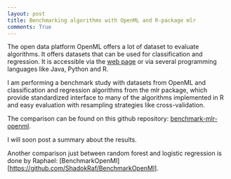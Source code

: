 ```yaml
---
layout: post
title: Benchmarking algorithms with OpenML and R-package mlr
comments: True
---
```


The open data platform OpenML offers a lot of dataset to evaluate algorithms. It offers datasets that can be used for 
classification and regression. It is accessible via the [web page](http://www.openml.org/) or via several programming languages 
like Java, Python and R. 

I am performing a benchmark study with datasets from OpenML and classification and regression algorithms from the mlr package, 
which provide standardized interface to many of the algorithms implemented in R and easy evaluation with resampling 
strategies like cross-validation.

The comparison can be found on this github repository: [benchmark-mlr-openml](https://github.com/PhilippPro/benchmark-mlr-openml).

I will soon post a summary about the results. 

Another comparison just between random forest and logistic regression is done by Raphael:
[BenchmarkOpenMl][https://github.com/ShadokRaf/BenchmarkOpenMl].
